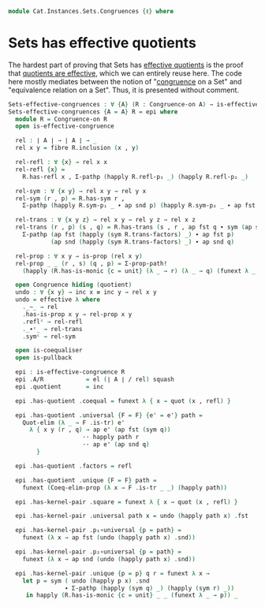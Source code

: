 <!--
```agda
open import Cat.Instances.Sets.Complete
open import Cat.Diagram.Coequaliser
open import Cat.Diagram.Pullback
open import Cat.Prelude

import Cat.Diagram.Congruence
```
-->

```agda
module Cat.Instances.Sets.Congruences {ℓ} where
```

# Sets has effective quotients

<!--
```agda
open Cat.Diagram.Congruence (Sets-finitely-complete {ℓ = ℓ})
private
  unit : Set ℓ
  unit = el (Lift ℓ ⊤) λ x y p q i j → lift tt
```
-->

The hardest part of proving that Sets has [effective quotients] is the
proof that [quotients are effective], which we can entirely reuse here.
The code here mostly mediates between the notion of "[congruence] on a
Set" and "equivalence relation on a Set". Thus, it is presented without
comment.

[effective quotients]: Cat.Diagram.Congruence.html#effective-congruences
[quotients are effective]: Data.Set.Coequaliser.html#effectivity
[congruence]: Cat.Diagram.Congruence.html

```agda
Sets-effective-congruences : ∀ {A} (R : Congruence-on A) → is-effective-congruence R
Sets-effective-congruences {A = A} R = epi where
  module R = Congruence-on R
  open is-effective-congruence

  rel : ∣ A ∣ → ∣ A ∣ → _
  rel x y = fibre R.inclusion (x , y)

  rel-refl : ∀ {x} → rel x x
  rel-refl {x} =
    R.has-refl x , Σ-pathp (happly R.refl-p₁ _) (happly R.refl-p₂ _)

  rel-sym : ∀ {x y} → rel x y → rel y x
  rel-sym (r , p) = R.has-sym r ,
    Σ-pathp (happly R.sym-p₁ _ ∙ ap snd p) (happly R.sym-p₂ _ ∙ ap fst p)

  rel-trans : ∀ {x y z} → rel x y → rel y z → rel x z
  rel-trans (r , p) (s , q) = R.has-trans (s , r , ap fst q ∙ sym (ap snd p)) ,
    Σ-pathp (ap fst (happly (sym R.trans-factors) _) ∙ ap fst p)
            (ap snd (happly (sym R.trans-factors) _) ∙ ap snd q)

  rel-prop : ∀ x y → is-prop (rel x y)
  rel-prop _ _ (r , s) (q , p) = Σ-prop-path!
    (happly (R.has-is-monic {c = unit} (λ _ → r) (λ _ → q) (funext λ _ → s ∙ sym p)) _)

  open Congruence hiding (quotient)
  undo : ∀ {x y} → inc x ≡ inc y → rel x y
  undo = effective λ where
    ._∼_ → rel
    .has-is-prop x y → rel-prop x y
    .reflᶜ → rel-refl
    ._∙ᶜ_ → rel-trans
    .symᶜ → rel-sym

  open is-coequaliser
  open is-pullback

  epi : is-effective-congruence R
  epi .A/R            = el (∣ A ∣ / rel) squash
  epi .quotient       = inc

  epi .has-quotient .coequal = funext λ { x → quot (x , refl) }

  epi .has-quotient .universal {F = F} {e' = e'} path =
    Quot-elim (λ _ → F .is-tr) e'
      λ { x y (r , q) → ap e' (ap fst (sym q))
                     ·· happly path r
                     ·· ap e' (ap snd q)
        }

  epi .has-quotient .factors = refl

  epi .has-quotient .unique {F = F} path =
    funext (Coeq-elim-prop (λ x → F .is-tr _ _) (happly path))

  epi .has-kernel-pair .square = funext λ { x → quot (x , refl) }

  epi .has-kernel-pair .universal path x = undo (happly path x) .fst

  epi .has-kernel-pair .p₁∘universal {p = path} =
    funext (λ x → ap fst (undo (happly path x) .snd))

  epi .has-kernel-pair .p₂∘universal {p = path} =
    funext (λ x → ap snd (undo (happly path x) .snd))

  epi .has-kernel-pair .unique {p = p} q r = funext λ x →
    let p = sym ( undo (happly p x) .snd
                ∙ Σ-pathp (happly (sym q) _) (happly (sym r) _))
     in happly (R.has-is-monic {c = unit} _ _ (funext λ _ → p)) _
```
